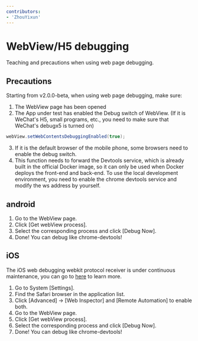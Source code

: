 ```yaml
---
contributors:
- 'ZhouYixun'
---
```


# WebView/H5 debugging

Teaching and precautions when using web page debugging.

## Precautions

Starting from v2.0.0-beta, when using web page debugging, make sure:
1. The WebView page has been opened
2. The App under test has enabled the Debug switch of WebView. (If it is WeChat's H5, small programs, etc., you need to make sure that WeChat's debugx5 is turned on)
```java
webView.setWebContentsDebuggingEnabled(true);
```
3. If it is the default browser of the mobile phone, some browsers need to enable the debug switch.
4. This function needs to forward the Devtools service, which is already built in the official Docker image, so it can only be used when Docker deploys the front-end and back-end. To use the local development environment, you need to enable the chrome devtools service and modify the ws address by yourself.

## android

1. Go to the WebView page.
2. Click [Get webView process].
3. Select the corresponding process and click [Debug Now].
4. Done! You can debug like chrome-devtools!

## iOS

The iOS web debugging webkit protocol receiver is under continuous maintenance, you can go to [here](https://sonic-cloud.cn/siwa/re-siwa.html) to learn more.

1. Go to System [Settings].
2. Find the Safari browser in the application list.
3. Click [Advanced] -> [Web Inspector] and [Remote Automation] to enable both.
4. Go to the WebView page.
5. Click [Get webView process].
6. Select the corresponding process and click [Debug Now].
7. Done! You can debug like chrome-devtools!
